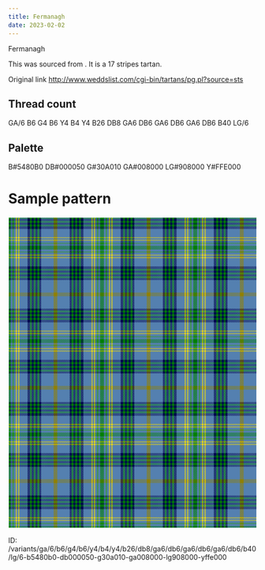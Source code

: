 ```yaml
---
title: Fermanagh
date: 2023-02-02
---
```

Fermanagh

This was sourced from <no value>.  It is a 17 stripes tartan.

Original link http://www.weddslist.com/cgi-bin/tartans/pg.pl?source=sts

## Thread count
GA/6 B6 G4 B6 Y4 B4 Y4 B26 DB8 GA6 DB6 GA6 DB6 GA6 DB6 B40 LG/6

## Palette
B#5480B0 DB#000050 G#30A010 GA#008000 LG#908000 Y#FFE000

# Sample pattern

![Tartan detail](tartan.png "GA/6 B6 G4 B6 Y4 B4 Y4 B26 DB8 GA6 DB6 GA6 DB6 GA6 DB6 B40 LG/6 tartan")

ID: /variants/ga/6/b6/g4/b6/y4/b4/y4/b26/db8/ga6/db6/ga6/db6/ga6/db6/b40/lg/6-b5480b0-db000050-g30a010-ga008000-lg908000-yffe000